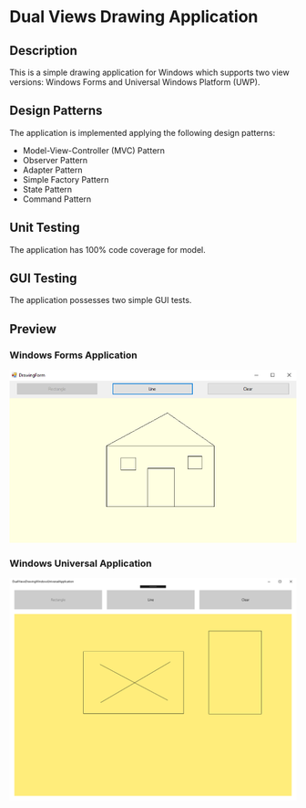 # Dual Views Drawing Application

## Description
This is a simple drawing application for Windows which supports two view versions: Windows Forms and Universal Windows Platform (UWP).

## Design Patterns
The application is implemented applying the following design patterns:
* Model-View-Controller (MVC) Pattern
* Observer Pattern
* Adapter Pattern
* Simple Factory Pattern
* State Pattern
* Command Pattern

## Unit Testing
The application has 100% code coverage for model.

## GUI Testing
The application possesses two simple GUI tests.

## Preview
### Windows Forms Application
![Windows Forms Application - Preview](https://github.com/phogbinh/DualViewsDrawingApplication/blob/master/Documentations/Images/img_preview_windows_forms_application.png)
### Windows Universal Application
![Windows Universal Application - Preview](https://github.com/phogbinh/DualViewsDrawingApplication/blob/master/Documentations/Images/img_preview_windows_universal_application.png)
